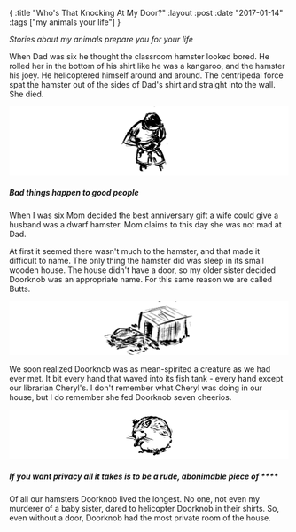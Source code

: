{
        :title  "Who's That Knocking At My Door?"
        :layout :post
        :date   "2017-01-14"
        :tags ["my animals your life"]
}

_Stories about my animals prepare you for your life_

When Dad was six he thought the classroom hamster looked bored. He rolled her in the bottom of his shirt like he was a kangaroo, and the hamster his joey. He helicoptered himself around and around. The centripedal force spat the hamster out of the sides of Dad's shirt and straight into the wall. She died.

![dad rolls hamster](/img/dadhamster.png)

##### Bad things happen to good people

When I was six Mom decided the best anniversary gift a wife could give a husband was a dwarf hamster. Mom claims to this day she was not mad at Dad.

At first it seemed there wasn't much to the hamster, and that made it difficult to name. The only thing the hamster did was sleep in its small wooden house. The house didn't have a door, so my older sister decided Doorknob was an appropriate name. For this same reason we are called Butts.

![doorknob house](/img/doorknobhouse.png)

We soon realized Doorknob was as mean-spirited a creature as we had ever met. It bit every hand that waved into its fish tank - every hand except our librarian Cheryl's. I don't remember what Cheryl was doing in our house, but I do remember she fed Doorknob seven cheerios.

![doorknob](/img/doorknob.png)
##### If you want privacy all it takes is to be a rude, abonimable piece of ****
Of all our hamsters Doorknob lived the longest. No one, not even my murderer of a baby sister, dared to helicopter Doorknob in their shirts. So, even without a door, Doorknob had the most private room of the house.
